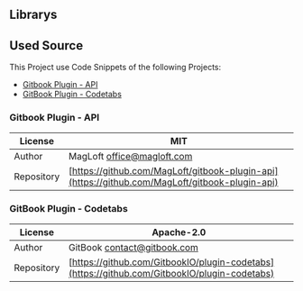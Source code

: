 ## Librarys

## Used Source
This Project use Code Snippets of the following Projects:
- [Gitbook Plugin - API](https://github.com/MagLoft/gitbook-plugin-api)
- [GitBook Plugin - Codetabs](https://github.com/GitbookIO/plugin-codetabs)

### Gitbook Plugin - API
| License    | MIT                                                                                            |
| ---------- | ---------------------------------------------------------------------------------------------- |
| Author     | MagLoft <office@magloft.com>                                                                   |
| Repository | [https://github.com/MagLoft/gitbook-plugin-api](https://github.com/MagLoft/gitbook-plugin-api) |

### GitBook Plugin - Codetabs
| License    | Apache-2.0                                                                                   |
| ---------- | -------------------------------------------------------------------------------------------- |
| Author     | GitBook <contact@gitbook.com>                                                                |
| Repository | [https://github.com/GitbookIO/plugin-codetabs](https://github.com/GitbookIO/plugin-codetabs) |

